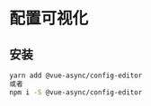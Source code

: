# 配置可视化

## 安装
``` bash
yarn add @vue-async/config-editor
或者
npm i -S @vue-async/config-editor
```
<br>